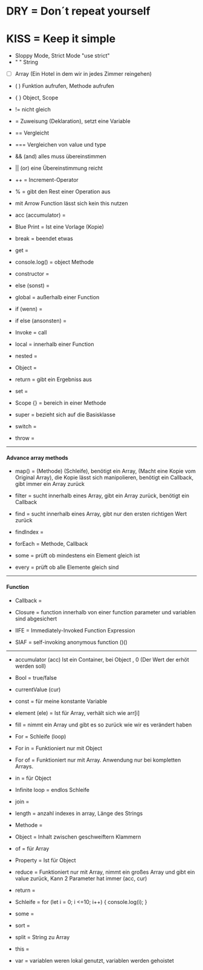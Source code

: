 # DRY = Don´t repeat yourself<br>

# KISS = Keep it simple

- Sloppy Mode, Strict Mode "use strict"
- " " String
- [ ] Array (Ein Hotel in dem wir in jedes Zimmer reingehen)
- ( ) Funktion aufrufen, Methode aufrufen
- { } Object, Scope
- != nicht gleich
- = Zuweisung (Deklaration), setzt eine Variable
- == Vergleicht
- === Vergleichen von value und type
- && (and) alles muss übereinstimmen
- || (or) eine Übereinstimmung reicht
- ++ = Increment-Operator
- % = gibt den Rest einer Operation aus

- mit Arrow Function lässt sich kein this nutzen

- acc (accumulator) = 
- Blue Print = Ist eine Vorlage (Kopie)
- break = beendet etwas
- get =
- console.log() = object Methode
- constructor = 
- else (sonst) = 
- global = außerhalb einer Function
- if (wenn) =
- if else (ansonsten) =
- Invoke = call
- local = innerhalb einer Function
- nested =
- Object = 
- return = gibt ein Ergebniss aus
- set =  
- Scope {} = bereich in einer Methode
- super = bezieht sich auf die Basisklasse
- switch = 
- throw =

---

#### Advance array methods

- map() = (Methode) (Schleife), benötigt ein Array, (Macht eine Kopie vom Original Array), die Kopie lässt sich manipolieren, benötigt ein Callback, gibt immer ein Array zurück

- filter = sucht innerhalb eines Array, gibt ein Array zurück, benötigt ein Callback

- find = sucht innerhalb eines Array, gibt nur den ersten richtigen Wert zurück

- findIndex =

- forEach = Methode, Callback

- some = prüft ob mindestens ein Element gleich ist

- every = prüft ob alle Elemente gleich sind

---

#### Function

- Callback =

- Closure = function innerhalb von einer function parameter und variablen sind abgesichert

- IIFE = Immediately-Invoked Function Expression

- SIAF = self-invoking anonymous function ()()

---

- accumulator (acc) Ist ein Container, bei Object , 0 (Der Wert der erhöt werden soll)

- Bool = true/false

- currentValue (cur)

- const = für meine konstante Variable

- element (ele) = Ist für Array, verhält sich wie arr[i]

- fill = nimmt ein Array und gibt es so zurück wie wir es verändert haben

- For = Schleife (loop)

- For in =
  Funktioniert nur mit Object

- For of =
  Funktioniert nur mit Array. Anwendung nur bei kompletten Arrays.

- in = für Object

- Infinite loop = endlos Schleife

- join =

- length = anzahl indexes in array, Länge des Strings

- Methode =

- Object = Inhalt zwischen geschweiftern Klammern

- of = für Array

- Property =
  Ist für Object

- reduce = Funktioniert nur mit Array, nimmt ein großes Array und gibt ein value zurück, Kann 2 Parameter hat immer (acc, cur)

- return =

- Schleife = for (let i = 0; i <=10; i++) {
  console.log(i);
  }

- some =

- sort =

- split = String zu Array

- this =

- var = variablen weren lokal genutzt, variablen werden gehoistet
